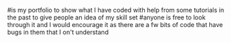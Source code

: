 #is my portfolio to show what I have coded with help from some tutorials in the past to give people an idea of my skill set 
#anyone is free to look through it and I would encourage it as there are a fw bits of code that have bugs in them that I on't understand
